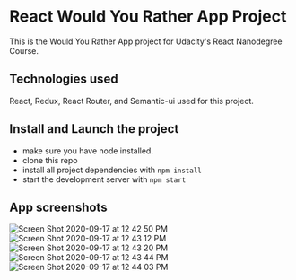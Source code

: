 # React Would You Rather App Project

This is the Would You Rather App project for Udacity's React Nanodegree Course.

## Technologies used
React, Redux, React Router, and Semantic-ui used for this project.

## Install and Launch the project

- make sure you have node installed.
- clone this repo
- install all project dependencies with `npm install`
- start the development server with `npm start`

## App screenshots
![Screen Shot 2020-09-17 at 12 42 50 PM](https://user-images.githubusercontent.com/15459075/93508708-575a7780-f8e4-11ea-9e60-a4b9df39be2b.png)
![Screen Shot 2020-09-17 at 12 43 12 PM](https://user-images.githubusercontent.com/15459075/93508710-588ba480-f8e4-11ea-8668-e8b757b48651.png)
![Screen Shot 2020-09-17 at 12 43 20 PM](https://user-images.githubusercontent.com/15459075/93508713-59243b00-f8e4-11ea-802a-fcf1a133c324.png)
![Screen Shot 2020-09-17 at 12 43 44 PM](https://user-images.githubusercontent.com/15459075/93508715-59bcd180-f8e4-11ea-8634-e81a4b35f934.png)
![Screen Shot 2020-09-17 at 12 44 03 PM](https://user-images.githubusercontent.com/15459075/93508717-59bcd180-f8e4-11ea-9f5a-3c6a8eef01e0.png)
